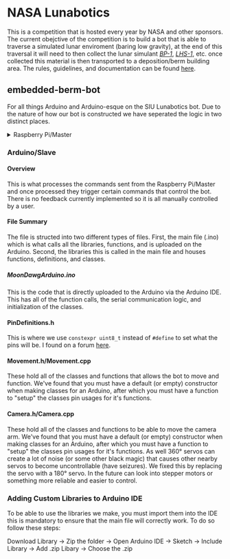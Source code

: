 # NASA Lunabotics

This is a competition that is hosted every year by NASA and other sponsors. The current obejctive of the competition is to build a bot that is able to traverse a simulated lunar enviroment (baring low gravity), at the end of this traversal it will need to then collect the lunar simulant *[BP-1](https://ares.jsc.nasa.gov/projects/simulants/bp-1.html)*, *[LHS-1](https://spaceresourcetech.com/products/lhs-1-lunar-highlands-simulant)*, etc. once collected this material is then transported to a deposition/berm building area. The rules, guidelines, and documentation can be found [here](https://www.nasa.gov/learning-resources/lunabotics-challenge/).

## embedded-berm-bot

For all things Arduino and Arduino-esque on the SIU Lunabotics bot. 
Due to the nature of how our bot is constructed we have seperated the logic in two distinct places. 
<details>
  <summary>Raspberry Pi/Master</summary>
  
  This will control the Arduino and tells it what to do along with communicating to the user. There is a more detailed description of how it works [here](https://github.com/SIU-Robotics/moondawg-ros). All that needs to be known for the Arduino side is that it will send data over Serial which is then parsed into usable bits for us to send to `commandProccessing` that will call specific functions and give it the data needed.
  
</details>

### Arduino/Slave

#### Overview
  
This is what processes the commands sent from the Raspberry Pi/Master and once processed they trigger certain commands that control the bot. There is no feedback currently implemented so it is all manually controlled by a user. 

#### File Summary

The file is structed into two different types of files. First, the main file (.ino) which is what calls all the libraries, functions, and is uploaded on the Arduino. Second, the libraries this is called in the main file and houses functions, definitions, and classes.

##### MoonDawgArduino.ino

This is the code that is directly uploaded to the Arduino via the Arduino IDE. This has all of the function calls, the serial communication logic, and initialization of the classes.

#### PinDefinitions.h

This is where we use `constexpr uint8_t` instead of `#define` to set what the pins will be. I found on a forum [here](https://stackoverflow.com/questions/42388077/when-should-i-prefer-constexpr-variables-over-macros/42388687#42388687).

#### Movement.h/Movement.cpp

These hold all of the classes and functions that allows the bot to move and function. We've found that you must have a default (or empty) constructor when making classes for an Arduino, after which you must have a function to "setup" the classes pin usages for it's functions. 

#### Camera.h/Camera.cpp

These hold all of the classes and functions to be able to move the camera arm. We've found that you must have a default (or empty) constructor when making classes for an Arduino, after which you must have a function to "setup" the classes pin usages for it's functions. As well 360&deg; servos can create a lot of noise (or some other black magic) that causes other nearby servos to become uncontrollable (have seizures). We fixed this by replacing the servo with a 180&deg; servo. In the future can look into stepper motors or something more reliable and easier to control.

### Adding Custom Libraries to Arduino IDE

To be able to use the libraries we make, you must import them into the IDE this is mandatory to ensure that the main file will correctly work. To do so follow these steps:

Download Library -> Zip the folder -> Open Arduino IDE -> Sketch -> Include Library -> Add .zip Libary -> Choose the .zip
